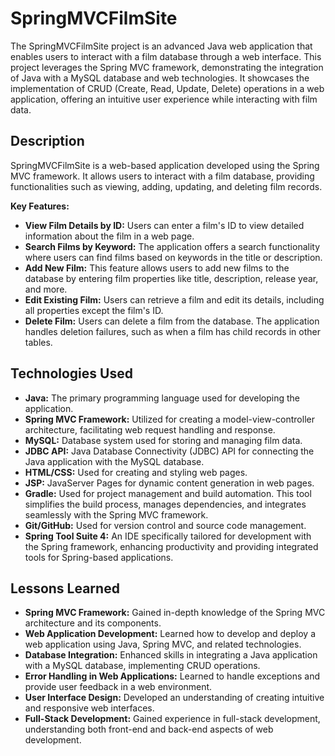 # SpringMVCFilmSite

The SpringMVCFilmSite project is an advanced Java web application that enables users to interact with a film database through a web interface. This project leverages the Spring MVC framework, demonstrating the integration of Java with a MySQL database and web technologies. It showcases the implementation of CRUD (Create, Read, Update, Delete) operations in a web application, offering an intuitive user experience while interacting with film data.

## Description

SpringMVCFilmSite is a web-based application developed using the Spring MVC framework. It allows users to interact with a film database, providing functionalities such as viewing, adding, updating, and deleting film records.

**Key Features:**

- **View Film Details by ID:** Users can enter a film's ID to view detailed information about the film in a web page.
- **Search Films by Keyword:** The application offers a search functionality where users can find films based on keywords in the title or description.
- **Add New Film:** This feature allows users to add new films to the database by entering film properties like title, description, release year, and more.
- **Edit Existing Film:** Users can retrieve a film and edit its details, including all properties except the film's ID.
- **Delete Film:** Users can delete a film from the database. The application handles deletion failures, such as when a film has child records in other tables.

## Technologies Used

- **Java:** The primary programming language used for developing the application.
- **Spring MVC Framework:** Utilized for creating a model-view-controller architecture, facilitating web request handling and response.
- **MySQL:** Database system used for storing and managing film data.
- **JDBC API:** Java Database Connectivity (JDBC) API for connecting the Java application with the MySQL database.
- **HTML/CSS:** Used for creating and styling web pages.
- **JSP:** JavaServer Pages for dynamic content generation in web pages.
- **Gradle:** Used for project management and build automation. This tool simplifies the build process, manages dependencies, and integrates seamlessly with the Spring MVC framework.
- **Git/GitHub:** Used for version control and source code management.
- **Spring Tool Suite 4:** An IDE specifically tailored for development with the Spring framework, enhancing productivity and providing integrated tools for Spring-based applications.

## Lessons Learned

- **Spring MVC Framework:** Gained in-depth knowledge of the Spring MVC architecture and its components.
- **Web Application Development:** Learned how to develop and deploy a web application using Java, Spring MVC, and related technologies.
- **Database Integration:** Enhanced skills in integrating a Java application with a MySQL database, implementing CRUD operations.
- **Error Handling in Web Applications:** Learned to handle exceptions and provide user feedback in a web environment.
- **User Interface Design:** Developed an understanding of creating intuitive and responsive web interfaces.
- **Full-Stack Development:** Gained experience in full-stack development, understanding both front-end and back-end aspects of web development.

